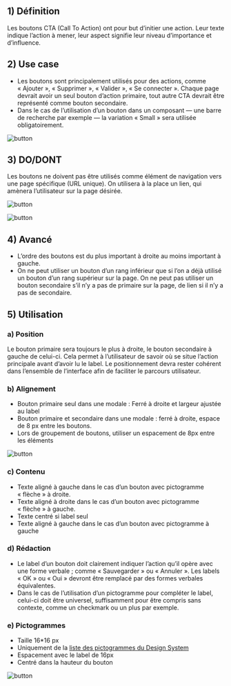 ## 1) Définition

Les boutons CTA (Call To Action) ont pour but d’initier une action. Leur texte indique l’action à mener, leur aspect signifie leur niveau d’importance et d’influence.

## 2) Use case

- Les boutons sont principalement utilisés pour des actions, comme «&nbsp;Ajouter&nbsp;», «&nbsp;Supprimer&nbsp;», «&nbsp;Valider&nbsp;», «&nbsp;Se connecter&nbsp;». Chaque page devrait avoir un seul bouton d’action primaire, tout autre CTA devrait être représenté comme bouton secondaire.
- Dans le cas de l’utilisation d’un bouton dans un composant — une barre de recherche par exemple — la variation «&nbsp;Small&nbsp;» sera utilisée obligatoirement.

<p><img src="../../assets/images/button/button-01.jpg" alt="button" class="tk-markdown__img-fullscreen" /></p>

## 3) DO/DONT

Les boutons ne doivent pas être utilisés comme élément de navigation vers une page spécifique (URL unique). On utilisera à la place un lien, qui amènera l’utilisateur sur la page désirée.

<p><img src="../../assets/images/button/button-02.jpg" alt="button" class="tk-markdown__img-fullscreen" /></p>
<p><img src="../../assets/images/button/button-03.jpg" alt="button" class="tk-markdown__img-fullscreen" /></p>

## 4) Avancé

- L’ordre des boutons est du plus important à droite au moins important à gauche.
- On ne peut utiliser un bouton d’un rang inférieur que si l’on a déjà utilisé un bouton d’un rang supérieur sur la page. On ne peut pas utiliser un bouton secondaire s’il n’y a pas de primaire sur la page, de lien si il n’y a pas de secondaire.

## 5) Utilisation

### a) Position

Le bouton primaire sera toujours le plus à droite, le bouton secondaire à gauche de celui-ci. Cela permet à l’utilisateur de savoir où se situe l’action principale avant d’avoir lu le label. Le positionnement devra rester cohérent dans l’ensemble de l’interface afin de faciliter le parcours utilisateur.

### b) Alignement

- Bouton primaire seul dans une modale : Ferré à droite et largeur ajustée au label
- Bouton primaire et secondaire dans une modale : ferré à droite, espace de 8   px entre les boutons.
- Lors de groupement de boutons, utiliser un espacement de 8px entre les éléments

<p><img src="../../assets/images/button/button-04.jpg" alt="button" class="tk-markdown__img-fullscreen" /></p>

### c) Contenu

- Texte aligné à gauche dans le cas d’un bouton avec pictogramme «&nbsp;flèche&nbsp;» à droite.
- Texte aligné à droite dans le cas d’un bouton avec pictogramme «&nbsp;flèche&nbsp;» à gauche.
- Texte centré si label seul
- Texte aligné à gauche dans le cas d’un bouton avec pictogramme à gauche

### d) Rédaction

- Le label d’un bouton doit clairement indiquer l’action qu’il opère avec une forme verbale ; comme «&nbsp;Sauvegarder&nbsp;» ou «&nbsp;Annuler&nbsp;». Les labels «&nbsp;OK&nbsp;» ou «&nbsp;Oui&nbsp;» devront être remplacé par des formes verbales équivalentes.
- Dans le cas de l’utilisation d’un pictogramme pour compléter le label, celui-ci doit être universel, suffisamment pour être compris sans contexte, comme un checkmark ou un plus par exemple.

### e) Pictogrammes

- Taille 16\*16 px
- Uniquement de la <a href="https://axaguildev.github.io/design-system/guidelines/icones" title="icon design system AXA" >liste des pictogrammes du Design System</a>
- Espacement avec le label de 16px
- Centré dans la hauteur du bouton

<p><img src="../../assets/images/button/button-05.jpg" alt="button" class="tk-markdown__img-fullscreen" /></p>
